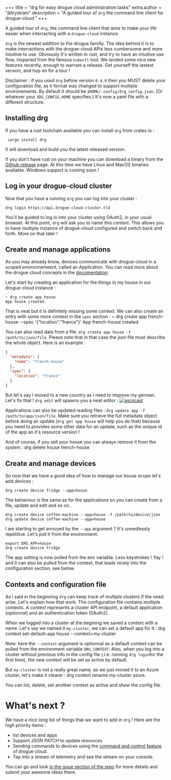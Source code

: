 +++
title = "drg for easy drogue cloud administration tasks"
extra.author = "jbtrystram"
description = "A guided tour of `drg` the command line client for drogue-cloud."
+++



A guided tour of `drg`, the command line client that aims to make your life easier when interracting with a `drogue-cloud` instance.

<!-- more -->

`drg` is the newest addition to the drogue familly. The idea behind it is to make interractions with the drogue-cloud APIs less cumbersome and more intuitive to use. 
Obviously it's written in rust, and try to have an intuitive use flow, insparied from the famous `kubectl` tool. 
We landed some nice new features recently, enough to warrant a release. Get yourself the lastest version, and hop on for a tour !


Disclaimer : if you used `drg` before version `0.4.0` then you MUST delete your configuration file, as it format was changed to support multiple environements. 
By default it should be `$HOME/.config/drg_config.json`. (Or whatever your `XDG_CONFIG_HOME` specifies.) It's now a yaml file with a different structure.

## Installing drg

If you have a rust toolchain available you can install `drg` from crates.io : 

     cargo install drg

It will download and build you the latest released version. 

If you don't have rust on your machine you can download a binary from the [Github release](https://github.com/drogue-iot/drg/releases) page.
At this time we have Linux and MacOS binaries available. 
Windows support is coming soon ! 


## Log in your drogue-cloud cluster

Now that you have a running `drg` you can log into your cluster : 

    drg login https://api.drogue-cloud-cluster.tld


You'll be guided to log in into your cluster using OAuth2, in your usual browser. 
At this point, `drg` will ask you to name this context. This allows you to have multiple instance of drogue-cloud configured and switch back and forth. More on that later ! 


## Create and manage applications

As you may already know, devices communicate with drogue-cloud in a scoped environnemeent, called an Application. You can read more about the drogue cloud concepts in the [documentation](https://book.drogue.io/drogue-cloud/dev/concepts.html).

Let's start by creating an application for the things in my house in our drogue-cloud instance : 

    ~ drg create app house
    App house created.


That is neat but it is definitely missing some context. We can also create an entry with some more context in the `spec` section :
    ~ drg create app french-house --spec '{"location":"france"}'
    App french-house created.


You can also read data from a file: `drg create app house -f /path/to/json/file`. Please note that in that case the json file must describe the whole object. Here is an example : 
```json
{
  "metadata": {
    "name": "french-house"
  },
  "spec": { 
    "location": "france"
  }
}
```

But let's say I moved to a new country as I need to improve my german. Let's fix that ! `drg edit` will spawns you a neat editor : 
[![asciicast](https://asciinema.org/a/LiPIT2S22pP3MCcsZS9SNlZaF.svg)](https://asciinema.org/a/LiPIT2S22pP3MCcsZS9SNlZaF)



Applications can also be updated reading files : `drg update app -f /path/to/app/json/file`. 
Make sure you retrieve the full metadata object before doing an update (`drg get app house` will help you do that) because 
you need to provides some other data for an update, such as the unique id of the app an it's resource version !


And of course, if you sell your house you can always remove it from the system : 
    drg delete house french-house
 
 
## Create and manage devices

So now that we have a good idea of how to manage our house scope let's add devices : 

    drg create device fridge --app=house

The behaviour is the same as for the applications so you can create from a file, update and edit and so on..

    drg create device coffee-machine --app=house -f /path/to/device/json
    drg update device coffee-machine --app=house


I am starting to get annoyed by the `--app` argument ? It's uneedlessly repetitive. Let's pull it from the environment: 

    export DRG_APP=house
    drg create device fridge

The app setting is now pulled from the env variable. Less keystrokes ! Yay ! 
and it can also be pulled from the context, that leads nicely into the configuration section, see below.

    
## Contexts and configuration file

As i said in the beginning `drg` can keep track of multiple clusters if the need arise. Let's explain how that work. 
The configuration file contains multiple contexts. A context represents a cluster API endpoint, a default application (optionnal) and an authentication token (0Auth2).

When we logged into a cluster at the begining we saved a context with a name. Let's say we named it `my-cluster`, we can set a default app for it : 
    drg context set-default-app house --context=my-cluster
    
Note: here the `--context` argument is optionnal as a default context can be pulled from the environment variable `DRG_CONTEXT`. 
Also, when you log into a cluster without previous info in the config file (.i.e. running `drg login`for the first time), the new context will be set as active by default. 

But `my-cluster` is not a really great name, as we just moved it to an Azure cluster, let's make it clearer : 
    drg context rename my-cluster azure.
    
You can list, delete, set another context as active and show the config file. 

# What's next ?

We have a nice long list of things that we want to add in `drg` !
Here are the high priority items : 
 * list devices and apps
 * Support JSON PATCH to update resources
 * Sending commands to devices using the [command and control feature](https://blog.drogue.io/command-your-devices/) of drogue cloud.
 * Tap into a stream of telemetry and see the stream on your console.

You can go and look [in the issue section of the repo]() for more details and submit your awesone ideas there.
